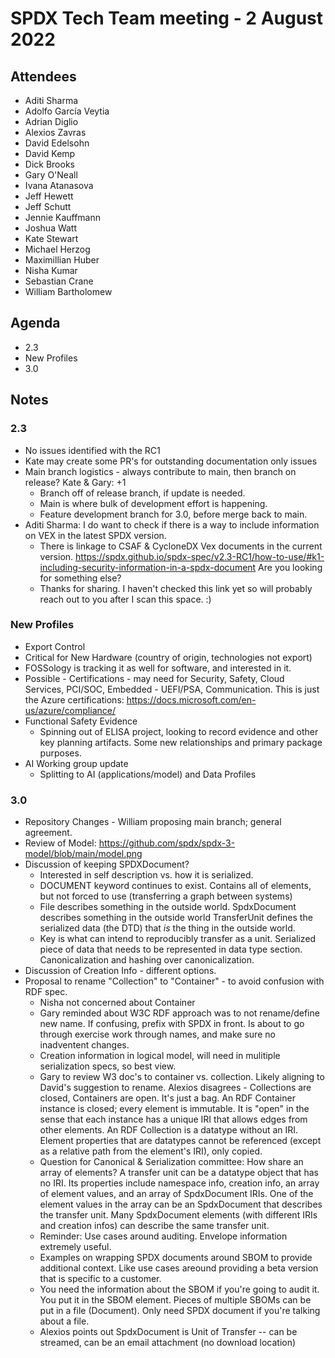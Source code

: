 # SPDX Tech Team meeting - 2 August 2022

## Attendees
* Aditi Sharma
* Adolfo García Veytia
* Adrian Diglio
* Alexios Zavras
* David Edelsohn
* David Kemp
* Dick Brooks
* Gary O'Neall
* Ivana Atanasova
* Jeff Hewett
* Jeff Schutt
* Jennie Kauffmann
* Joshua Watt
* Kate Stewart
* Michael Herzog
* Maximillian Huber
* Nisha Kumar
* Sebastian Crane
* William Bartholomew

## Agenda
* 2.3
* New Profiles
* 3.0

## Notes
### 2.3
* No issues identified with the RC1
* Kate may create some PR's for outstanding documentation only issues
* Main branch logistics - always contribute to main, then branch on release?   Kate & Gary: +1
   * Branch off of release branch, if update is needed.
   * Main is where bulk of development effort is happening.
   * Feature development branch for 3.0, before merge back to main.
* Aditi Sharma:  I do want to check if there is a way to include information on VEX in the latest SPDX version.
   *  There is linkage to CSAF & CycloneDX Vex documents in the current version.  https://spdx.github.io/spdx-spec/v2.3-RC1/how-to-use/#k1-including-security-information-in-a-spdx-document   Are you looking for something else?
   * Thanks for sharing. I haven't checked this link yet so will probably reach out to you after I scan this space. :)

### New Profiles
* Export Control
* Critical for New Hardware (country of origin, technologies not export)
* FOSSology is tracking it as well for software, and interested in it.
* Possible - Certifications - may need for Security, Safety, Cloud Services, PCI/SOC,  Embedded - UEFI/PSA, Communication.   This is just the Azure certifications: https://docs.microsoft.com/en-us/azure/compliance/
* Functional Safety Evidence
     * Spinning out of ELISA project,  looking to record evidence and other key planning artifacts.   Some new relationships and primary package purposes.
* AI Working group update
     * Splitting to AI (applications/model) and Data Profiles

### 3.0
* Repository Changes - William proposing main branch;  general agreement.
* Review of Model: https://github.com/spdx/spdx-3-model/blob/main/model.png
* Discussion of keeping SPDXDocument?
   * Interested in self description vs. how it is serialized.
   * DOCUMENT keyword continues to exist.   Contains all of elements,  but not forced to use (transferring a graph between systems)
   * File describes something in the outside world.  SpdxDocument describes something in the outside world
TransferUnit defines the serialized data (the DTD) that *is* the thing in the outside world.
   * Key is what can intend to reproducibly transfer as a unit.   Serialized piece of data that needs to be represented in data type section.   Canonicalization and hashing over canonicalization.
* Discussion of Creation Info - different options.
* Proposal to rename "Collection" to "Container" - to avoid confusion with RDF spec.
   * Nisha not concerned about Container
   * Gary reminded about W3C RDF approach was to not rename/define new name.  If confusing, prefix with SPDX in front.   Is about to go through exercise work through names, and make sure no inadventent changes.
   * Creation information in logical model, will need in mulitiple serialization specs, so best view.
   * Gary to review W3 doc's to container vs. collection.   Likely aligning to David's suggestion to rename.   Alexios disagrees - Collections are closed, Containers are open.  It's just a bag. An RDF Container instance is closed; every element is immutable. It is "open" in the sense that each instance has a unique IRI that allows edges from other elements.  An RDF Collection is a datatype without an IRI.  Element properties that are datatypes cannot be referenced (except as a relative path from the element's IRI), only copied.
   * Question for Canonical & Serialization committee:  How share an array of elements? A transfer unit can be a datatype object that has no IRI.  Its properties include namespace info, creation info, an array of element values, and an array of SpdxDocument IRIs.  One of the element values in the array can be an SpdxDocument that describes the transfer unit.  Many SpdxDocument elements (with different IRIs and creation infos) can describe the same transfer unit.
   * Reminder:  Use cases around auditing.  Envelope information extremely useful.
   * Examples on wrapping SPDX documents around SBOM to provide additional context.   Like use cases areound providing a beta version that is specific to a customer.
   * You need the information about the SBOM if you're going to audit it.  You put it in the SBOM element.  Pieces of multiple SBOMs can be put in a file (Document).   Only need SPDX document if you're talking about a file.
   * Alexios points out SpdxDocument is Unit of Transfer -- can be streamed, can be an email attachment (no download location)
